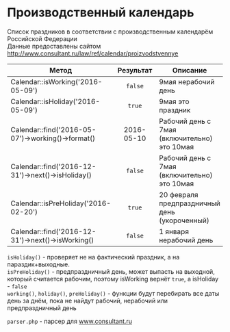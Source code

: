 Производственный календарь
==========================
Список праздников в соответствии с производственным календарём Российской Федерации  
Данные предоставлены сайтом http://www.consultant.ru/law/ref/calendar/proizvodstvennye

|Метод|Результат|Описание|
|---|:--:|---|
|Calendar::isWorking('2016-05-09')|`false`|9мая нерабочий день
|Calendar::isHoliday('2016-05-09')|`true`|9мая это праздник
|Calendar::find('2016-05-07')->working()->format()|2016-05-10|Рабочий день с 7мая (включительно) это 10мая
|Calendar::find('2016-12-31')->next()->isHoliday()|`false`|Рабочий день с 7мая (включительно) это 10мая
|Calendar::isPreHoliday('2016-02-20')|`true`|20 февраля предпраздничный день (укороченный)
|Calendar::find('2016-12-31')->next()->isWorking()|`false`|1 января нерабочий день

`isHoliday()` - проверяет не на фактический праздник, а на параздик+выходные.  
`isPreHoliday()` - предпраздничный день, может выпасть на выходной, который считается рабочим, поэтому isWorking вернёт `true`, а isHoliday - `false`  
`working()`, `holiday()`, `preHoliday()` - функции будут перебирать все даты день за днём, пока не найдут рабочий, нерабочий или предпраздничный день

`parser.php` - парсер для www.consultant.ru
